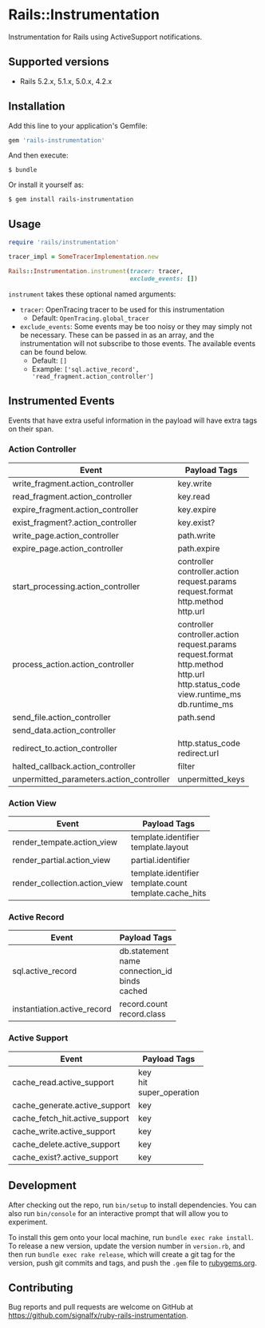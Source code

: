# Rails::Instrumentation

Instrumentation for Rails using ActiveSupport notifications.

## Supported versions

- Rails 5.2.x, 5.1.x, 5.0.x, 4.2.x

## Installation

Add this line to your application's Gemfile:

```ruby
gem 'rails-instrumentation'
```

And then execute:

    $ bundle

Or install it yourself as:

    $ gem install rails-instrumentation

## Usage

```ruby
require 'rails/instrumentation'

tracer_impl = SomeTracerImplementation.new

Rails::Instrumentation.instrument(tracer: tracer,
                                  exclude_events: [])
```

`instrument` takes these optional named arguments:
- `tracer`: OpenTracing tracer to be used for this instrumentation
    - Default: `OpenTracing.global_tracer`
- `exclude_events`: Some events may be too noisy or they may simply not be
  necessary. These can be passed in as an array, and the instrumentation will
  not subscribe to those events. The available events can be found below.
    - Default: `[]`
    - Example: `['sql.active_record', 'read_fragment.action_controller']`

## Instrumented Events

Events that have extra useful information in the payload will have extra tags on
their span.

### Action Controller

| Event                                    | Payload Tags                                                                                                                                                   |
| ---                                      | ---                                                                                                                                                            |
| write_fragment.action_controller         | key.write                                                                                                                                                      |
| read_fragment.action_controller          | key.read                                                                                                                                                       |
| expire_fragment.action_controller        | key.expire                                                                                                                                                     |
| exist_fragment?.action_controller        | key.exist?                                                                                                                                                     |
| write_page.action_controller             | path.write                                                                                                                                                     |
| expire_page.action_controller            | path.expire                                                                                                                                                    |
| start_processing.action_controller       | controller<br> controller.action<br> request.params<br> request.format<br> http.method<br> http.url                                                            |
| process_action.action_controller         | controller<br> controller.action<br> request.params<br> request.format<br> http.method<br> http.url<br> http.status_code<br> view.runtime_ms<br> db.runtime_ms |
| send_file.action_controller              | path.send                                                                                                                                                      |
| send_data.action_controller              |                                                                                                                                                                |
| redirect_to.action_controller            | http.status_code<br> redirect.url                                                                                                                              |
| halted_callback.action_controller        | filter                                                                                                                                                         |
| unpermitted_parameters.action_controller | unpermitted_keys                                                                                                                                               |
### Action View

| Event                         | Payload Tags                                                   |
| ---                           | ---                                                            |
| render_tempate.action_view    | template.identifier<br> template.layout                        |
| render_partial.action_view    | partial.identifier                                             |
| render_collection.action_view | template.identifier<br> template.count<br> template.cache_hits |

### Active Record

| Event                       | Payload Tags                                                 |
| ---                         | ---                                                          |
| sql.active_record           | db.statement<br> name<br> connection_id<br> binds<br> cached |
| instantiation.active_record | record.count<br> record.class                                |

### Active Support

| Event                          | Payload Tags                    |
| ---                            | ---                             |
| cache_read.active_support      | key<br> hit<br> super_operation |
| cache_generate.active_support  | key                             |
| cache_fetch_hit.active_support | key                             |
| cache_write.active_support     | key                             |
| cache_delete.active_support    | key                             |
| cache_exist?.active_support    | key                             |

## Development

After checking out the repo, run `bin/setup` to install dependencies. You can also run `bin/console` for an interactive prompt that will allow you to experiment.

To install this gem onto your local machine, run `bundle exec rake install`. To release a new version, update the version number in `version.rb`, and then run `bundle exec rake release`, which will create a git tag for the version, push git commits and tags, and push the `.gem` file to [rubygems.org](https://rubygems.org).

## Contributing

Bug reports and pull requests are welcome on GitHub at https://github.com/signalfx/ruby-rails-instrumentation.
